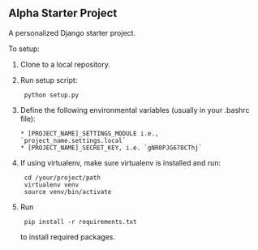 Alpha Starter Project
---------------------

A personalized Django starter project.

To setup:

1. Clone to a local repository.

2. Run setup script:

        python setup.py

3. Define the following environmental variables (usually in your .bashrc file):

       * [PROJECT_NAME]_SETTINGS_MODULE i.e., `project_name.settings.local`
       * [PROJECT_NAME]_SECRET_KEY, i.e. `gNR0PJG678CThj`

4. If using virtualenv, make sure virtualenv is installed and run:

        cd /your/project/path
        virtualenv venv
        source venv/bin/activate

5. Run

        pip install -r requirements.txt

   to install required packages.

